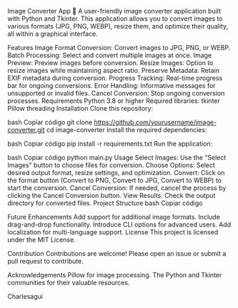 Image Converter App 🧉
A user-friendly image converter application built with Python and Tkinter. This application allows you to convert images to various formats (JPG, PNG, WEBP), resize them, and optimize their quality, all within a graphical interface.

Features
Image Format Conversion: Convert images to JPG, PNG, or WEBP.
Batch Processing: Select and convert multiple images at once.
Image Preview: Preview images before conversion.
Resize Images: Option to resize images while maintaining aspect ratio.
Preserve Metadata: Retain EXIF metadata during conversion.
Progress Tracking: Real-time progress bar for ongoing conversions.
Error Handling: Informative messages for unsupported or invalid files.
Cancel Conversion: Stop ongoing conversion processes.
Requirements
Python 3.8 or higher
Required libraries:
tkinter
Pillow
threading
Installation
Clone this repository:

bash
Copiar código
git clone https://github.com/yourusername/image-converter.git
cd image-converter
Install the required dependencies:

bash
Copiar código
pip install -r requirements.txt
Run the application:

bash
Copiar código
python main.py
Usage
Select Images: Use the "Select Images" button to choose files for conversion.
Choose Options: Select desired output format, resize settings, and optimization.
Convert: Click on the format button (Convert to PNG, Convert to JPG, Convert to WEBP) to start the conversion.
Cancel Conversion: If needed, cancel the process by clicking the Cancel Conversion button.
View Results: Check the output directory for converted files.
Project Structure
bash
Copiar código


Future Enhancements
Add support for additional image formats.
Include drag-and-drop functionality.
Introduce CLI options for advanced users.
Add localization for multi-language support.
License
This project is licensed under the MIT License.

Contribution
Contributions are welcome! Please open an issue or submit a pull request to contribute.

Acknowledgements
Pillow for image processing.
The Python and Tkinter communities for their valuable resources.


Charlesagui 